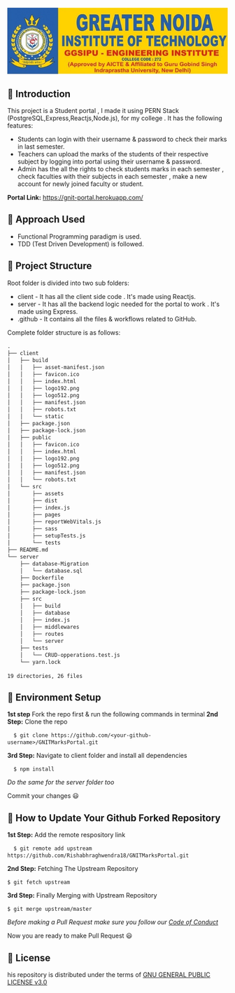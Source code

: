 ![GNIT College Logo](https://github.com/Rishabhraghwendra18/GNITMarksPortal/blob/main/client/src/assets/GNITLogo.jpg?raw=true)
## 📌 Introduction
This project is a Student portal , I made it using PERN Stack (PostgreSQL,Express,Reactjs,Node.js), for my college . It has the following features:

- Students can login with their username & password to check their marks in last semester.
- Teachers can upload the marks of the students of their respective subject by logging into portal using their username & password.
- Admin has the all the rights to check students marks in each semester , check faculties with their subjects in each semester , make a new account for newly joined faculty or student.

**Portal Link:** https://gnit-portal.herokuapp.com/

## 📌 Approach Used

- Functional Programming paradigm is used.
- TDD (Test Driven Development) is followed.

## 📌 Project Structure

Root folder is divided into two sub folders:

- client - It has all the client side code . It's made using Reactjs.
- server - It has all the backend logic needed for the portal to work . It's made using Express.
- .github - It contains all the files & workflows related to GitHub.

Complete folder structure is as follows:

```
.
├── client
│   ├── build
│   │   ├── asset-manifest.json
│   │   ├── favicon.ico
│   │   ├── index.html
│   │   ├── logo192.png
│   │   ├── logo512.png
│   │   ├── manifest.json
│   │   ├── robots.txt
│   │   └── static
│   ├── package.json
│   ├── package-lock.json
│   ├── public
│   │   ├── favicon.ico
│   │   ├── index.html
│   │   ├── logo192.png
│   │   ├── logo512.png
│   │   ├── manifest.json
│   │   └── robots.txt
│   └── src
│       ├── assets
│       ├── dist
│       ├── index.js
│       ├── pages
│       ├── reportWebVitals.js
│       ├── sass
│       ├── setupTests.js
│       └── tests
├── README.md
└── server
    ├── database-Migration
    │   └── database.sql
    ├── Dockerfile
    ├── package.json
    ├── package-lock.json
    ├── src
    │   ├── build
    │   ├── database
    │   ├── index.js
    │   ├── middlewares
    │   ├── routes
    │   └── server
    ├── tests
    │   └── CRUD-opperations.test.js
    └── yarn.lock

19 directories, 26 files
```

## 📌 Environment Setup

**1st step** Fork the repo first & run the following commands in terminal
**2nd Step:** Clone the repo

      $ git clone https://github.com/<your-github-username>/GNITMarksPortal.git

**3rd Step:** Navigate to client folder and install all dependencies

      $ npm install

_Do the same for the server folder too_

Commit your changes 😃

## 📌 How to Update Your Github Forked Repository

**1st Step:** Add the remote respository link

      $ git remote add upstream https://github.com/Rishabhraghwendra18/GNITMarksPortal.git

**2nd Step:** Fetching The Upstream Repository

    $ git fetch upstream

**3rd Step:** Finally Merging with Upstream Repository

    $ git merge upstream/master

*Before making a Pull Request make sure you follow our [Code of Conduct](https://github.com/Rishabhraghwendra18/GNITMarksPortal/blob/main/CODE_OF_CONDUCT.md)*

Now you are ready to make Pull Request 😃

## 📜 License
his repository is distributed under the terms of [GNU GENERAL PUBLIC LICENSE v3.0](https://github.com/Rishabhraghwendra18/GNITMarksPortal/blob/main/LICENSE)
